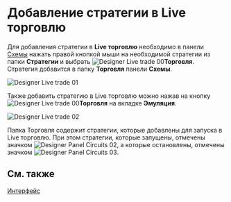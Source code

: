 # Добавление стратегии в Live торговлю

Для добавления стратегии в **Live торговлю** необходимо в панели [Схемы](Designer_Panel_Schemas.md) нажать правой кнопкой мыши на необходимой стратегии из папки **Стратегии** и выбрать ![Designer Live trade 00](~/images/Designer_Live_trade_00.png)**Торговля**. Стратегия добавится в папку **Торговля** панели **Схемы**.

![Designer Live trade 01](~/images/Designer_Live_trade_01.png)

Также добавить стратегию в Live торговлю можно нажав на кнопку ![Designer Live trade 00](~/images/Designer_Live_trade_00.png)**Торговля** на вкладке **Эмуляция**.

![Designer Live trade 02](~/images/Designer_Live_trade_02.png)

Папка Торговля содержит стратегии, которые добавлены для запуска в Live торговлю. При этом стратегии, которые запущены, отмечены значком ![Designer Panel Circuits 02](~/images/Designer_Panel_Circuits_02.png), а которые остановлены, отмечены значком ![Designer Panel Circuits 03](~/images/Designer_Panel_Circuits_03.png).

## См. также

[Интерфейс](Designer_Live_trade_interface.md)
